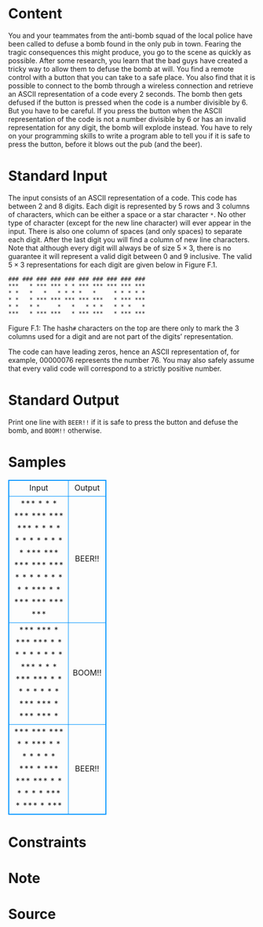 
# Content

You and your teammates from the anti-bomb squad of the local police have been called to defuse a bomb found in the only pub in town. Fearing the tragic consequences this might produce, you go to the scene as quickly as possible. After some research, you learn that the bad guys have created a tricky way to allow them to defuse the bomb at will. You find a remote control with a button that you can take to a safe place. You also find that it is possible to connect to the bomb through a wireless connection and retrieve an ASCII representation of a code every $2$ seconds. The bomb then gets defused if the button is pressed when the code is a number divisible by $6$. But you have to be careful. If you press the button when the ASCII representation of the code is not a number divisible by $6$ or has an invalid representation for any digit, the bomb will explode instead. You have to rely on your programming skills to write a program able to tell you if it is safe to press the button, before it blows out the pub (and the beer).

# Standard Input

The input consists of an ASCII representation of a code. This code has between $2$ and $8$ digits. Each digit is represented by $5$ rows and $3$ columns of characters, which can be either a space or a star character `*`. No other type of character (except for the new line character) will ever appear in the input. There is also one column of spaces (and only spaces) to separate each digit. After the last digit you will find a column of new line characters. Note that although every digit will always be of size $5 \times 3$, there is no guarantee it will represent a valid digit between $0$ and $9$ inclusive. The valid $5 \times 3$ representations for each digit are given below in Figure F.1.

```
### ### ### ### ### ### ### ### ### ###
***   * *** *** * * *** *** *** *** ***
* *   *   *   * * * *   *     * * * * *
* *   * *** *** *** *** ***   * *** ***
* *   * *     *   *   * * *   * * *   *
***   * *** ***   * *** ***   * *** ***
```

Figure F.1: The hash`#` characters on the top are there only to mark the $3$ columns used for a digit and are not part of the digits’ representation.

The code can have leading zeros, hence an ASCII representation of, for example, $00000076$ represents the number $76$. You may also safely assume that every valid code will correspond to a strictly positive number.

# Standard Output

Print one line with `BEER!!` if it is safe to press the button and defuse the bomb, and `BOOM!!` otherwise.

# Samples

<style>
        table,table tr th, table tr td { border:1px solid #0094ff; }
        table { width: 200px; min-height: 25px; line-height: 25px; text-align: center; border-collapse: collapse;}   
    </style>
<table>
	<tr>
		<td>Input</td>
		<td>Output</td>
	</tr>
<tr><td>***   * * * *** *** *** ***
* *   * * *   *   *   * *
* *   * *** *** *** *** ***
* *   *   * *     * *   * *
***   *   * *** *** *** ***</td><td>BEER!!</td></tr><tr><td>*** ***   * *** ***   *
*   * *   * * *   *   *
*** * *   * *** ***   *
  * * *   *   * *     *
*** ***   * *** ***   *</td><td>BOOM!!</td></tr><tr><td>*** *** *** * * ***
  *   *   * * * * *
***   * *** *** ***
*     *   *   * * *
***   * ***   * ***</td><td>BEER!!</td></tr></table>


# Constraints



# Note



# Source


